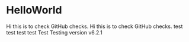 # HelloWorld
Hi this is to check GitHub checks.
Hi this is to check GitHub checks.
test test test test
Test
Testing version v6.2.1
